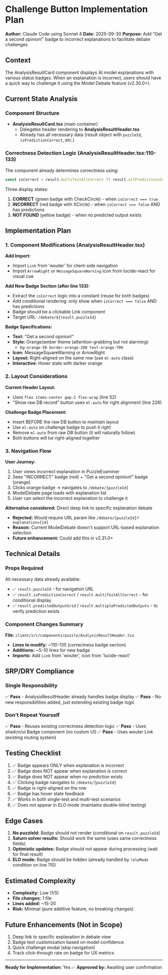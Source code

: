 # Challenge Button Implementation Plan

**Author:** Claude Code using Sonnet 4
**Date:** 2025-09-30
**Purpose:** Add "Get a second opinion!" badge to incorrect explanations to facilitate debate challenges

## Context

The AnalysisResultCard component displays AI model explanations with various status badges. When an explanation is incorrect, users should have a quick way to challenge it using the Model Debate feature (v2.30.0+).

## Current State Analysis

### Component Structure
- **AnalysisResultCard.tsx** (main container)
  - Delegates header rendering to **AnalysisResultHeader.tsx**
  - Already has all necessary data (result object with `puzzleId`, `isPredictionCorrect`, etc.)

### Correctness Detection Logic (AnalysisResultHeader.tsx:110-133)
The component already determines correctness using:
```typescript
const isCorrect = result.multiTestAllCorrect ?? result.allPredictionsCorrect ?? result.isPredictionCorrect;
```

Three display states:
1. **CORRECT** (green badge with CheckCircle) - when `isCorrect === true`
2. **INCORRECT** (red badge with XCircle) - when `isCorrect === false` AND has predictions
3. **NOT FOUND** (yellow badge) - when no predicted output exists

## Implementation Plan

### 1. Component Modifications (AnalysisResultHeader.tsx)

**Add Import:**
- Import `Link` from 'wouter' for client-side navigation
- Import `ArrowRight` or `MessageSquareWarning` icon from lucide-react for visual cue

**Add New Badge Section (after line 133):**
- Extract the `isCorrect` logic into a constant (reuse for both badges)
- Add conditional rendering: only show when `isCorrect === false` AND has predictions
- Badge should be a clickable Link component
- Target URL: `/debate/${result.puzzleId}`

**Badge Specifications:**
- **Text:** "Get a second opinion!"
- **Style:** Orange/amber theme (attention-grabbing but not alarming)
  - `bg-orange-50 border-orange-200 text-orange-700`
- **Icon:** MessageSquareWarning or ArrowRight
- **Layout:** Right-aligned on the same row (use `ml-auto` class)
- **Interactive:** Hover state with darker orange

### 2. Layout Considerations

**Current Header Layout:**
- Uses `flex items-center gap-2 flex-wrap` (line 52)
- "Show raw DB record" button uses `ml-auto` for right alignment (line 226)

**Challenge Badge Placement:**
- Insert BEFORE the raw DB button to maintain layout
- Use `ml-auto` on challenge badge to push it right
- Remove `ml-auto` from raw DB button (it will naturally follow)
- Both buttons will be right-aligned together

### 3. Navigation Flow

**User Journey:**
1. User views incorrect explanation in PuzzleExaminer
2. Sees "INCORRECT" badge (red) + "Get a second opinion!" badge (orange)
3. Clicks orange badge → navigates to `/debate/{puzzleId}`
4. ModelDebate page loads with explanation list
5. User can select the incorrect explanation to challenge it

**Alternative considered:** Direct deep link to specific explanation debate
- **Rejected:** Would require URL param like `/debate/{puzzleId}?explanation={id}`
- **Reason:** Current ModelDebate doesn't support URL-based explanation selection
- **Future enhancement:** Could add this in v2.31.0+

## Technical Details

### Props Required
All necessary data already available:
- ✅ `result.puzzleId` - for navigation URL
- ✅ `result.isPredictionCorrect` / `result.multiTestAllCorrect` - for conditional display
- ✅ `result.predictedOutputGrid` / `result.multiplePredictedOutputs` - to verify prediction exists

### Component Changes Summary
**File:** `client/src/components/puzzle/AnalysisResultHeader.tsx`
- **Lines to modify:** ~110-135 (correctness badge section)
- **Additions:** ~5-10 lines for new badge
- **Imports:** Add `Link` from 'wouter', icon from 'lucide-react'

## SRP/DRY Compliance

### Single Responsibility
✅ **Pass** - AnalysisResultHeader already handles badge display
✅ **Pass** - No new responsibilities added, just extending existing badge logic

### Don't Repeat Yourself
✅ **Pass** - Reuses existing correctness detection logic
✅ **Pass** - Uses shadcn/ui Badge component (no custom UI)
✅ **Pass** - Uses wouter Link (existing routing system)

## Testing Checklist

1. ✅ Badge appears ONLY when explanation is incorrect
2. ✅ Badge does NOT appear when explanation is correct
3. ✅ Badge does NOT appear when no prediction exists
4. ✅ Clicking badge navigates to `/debate/{puzzleId}`
5. ✅ Badge is right-aligned on the row
6. ✅ Badge has hover state feedback
7. ✅ Works in both single-test and multi-test scenarios
8. ✅ Does not appear in ELO mode (maintains double-blind testing)

## Edge Cases

1. **No puzzleId:** Badge should not render (conditional on `result.puzzleId`)
2. **Saturn solver results:** Should work the same (uses same correctness fields)
3. **Optimistic updates:** Badge should not appear during processing (wait for final result)
4. **ELO mode:** Badge should be hidden (already handled by `!eloMode` condition on line 110)

## Estimated Complexity

- **Complexity:** Low (1/5)
- **File changes:** 1 file
- **Lines added:** ~15-20
- **Risk:** Minimal (pure additive feature, no breaking changes)

## Future Enhancements (Not in Scope)

1. Deep link to specific explanation in debate view
2. Badge text customization based on model confidence
3. Quick challenge modal (skip navigation)
4. Track click-through rate on badge for UX metrics

---

**Ready for Implementation:** Yes ✅
**Approved by:** Awaiting user confirmation
